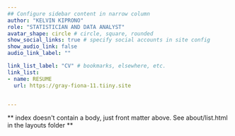 ```yaml
---
## Configure sidebar content in narrow column
author: "KELVIN KIPRONO"
role: "STATISTICIAN AND DATA ANALYST"
avatar_shape: circle # circle, square, rounded
show_social_links: true # specify social accounts in site config
show_audio_link: false
audio_link_label: ""

link_list_label: "CV" # bookmarks, elsewhere, etc.
link_list:
- name: RESUME
  url: https://gray-fiona-11.tiiny.site


---
```


** index doesn't contain a body, just front matter above.
See about/list.html in the layouts folder **
